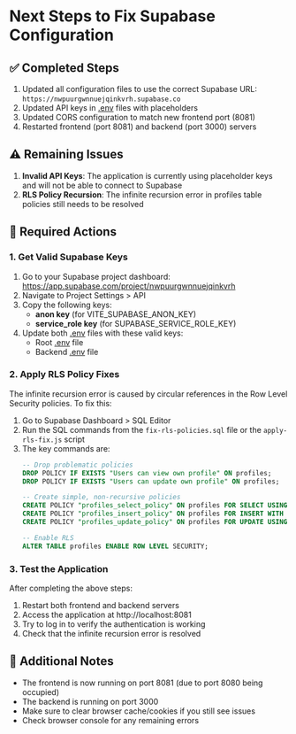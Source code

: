 # Next Steps to Fix Supabase Configuration

## ✅ Completed Steps
1. Updated all configuration files to use the correct Supabase URL: `https://nwpuurgwnnuejqinkvrh.supabase.co`
2. Updated API keys in [.env](file:///c:/Users/webbe/OneDrive/Documents/GitHub/ministry-hub-sync/.env) files with placeholders
3. Updated CORS configuration to match new frontend port (8081)
4. Restarted frontend (port 8081) and backend (port 3000) servers

## ⚠️ Remaining Issues
1. **Invalid API Keys**: The application is currently using placeholder keys and will not be able to connect to Supabase
2. **RLS Policy Recursion**: The infinite recursion error in profiles table policies still needs to be resolved

## 🔧 Required Actions

### 1. Get Valid Supabase Keys
1. Go to your Supabase project dashboard: https://app.supabase.com/project/nwpuurgwnnuejqinkvrh
2. Navigate to Project Settings > API
3. Copy the following keys:
   - **anon key** (for VITE_SUPABASE_ANON_KEY)
   - **service_role key** (for SUPABASE_SERVICE_ROLE_KEY)
4. Update both [.env](file:///c:/Users/webbe/OneDrive/Documents/GitHub/ministry-hub-sync/.env) files with these valid keys:
   - Root [.env](file:///c:/Users/webbe/OneDrive/Documents/GitHub/ministry-hub-sync/.env) file
   - Backend [.env](file:///c:/Users/webbe/OneDrive/Documents/GitHub/ministry-hub-sync/backend/.env) file

### 2. Apply RLS Policy Fixes
The infinite recursion error is caused by circular references in the Row Level Security policies. To fix this:

1. Go to Supabase Dashboard > SQL Editor
2. Run the SQL commands from the `fix-rls-policies.sql` file or the `apply-rls-fix.js` script
3. The key commands are:
   ```sql
   -- Drop problematic policies
   DROP POLICY IF EXISTS "Users can view own profile" ON profiles;
   DROP POLICY IF EXISTS "Users can update own profile" ON profiles;
   
   -- Create simple, non-recursive policies
   CREATE POLICY "profiles_select_policy" ON profiles FOR SELECT USING (true);
   CREATE POLICY "profiles_insert_policy" ON profiles FOR INSERT WITH CHECK (true);
   CREATE POLICY "profiles_update_policy" ON profiles FOR UPDATE USING (true);
   
   -- Enable RLS
   ALTER TABLE profiles ENABLE ROW LEVEL SECURITY;
   ```

### 3. Test the Application
After completing the above steps:
1. Restart both frontend and backend servers
2. Access the application at http://localhost:8081
3. Try to log in to verify the authentication is working
4. Check that the infinite recursion error is resolved

## 📝 Additional Notes
- The frontend is now running on port 8081 (due to port 8080 being occupied)
- The backend is running on port 3000
- Make sure to clear browser cache/cookies if you still see issues
- Check browser console for any remaining errors